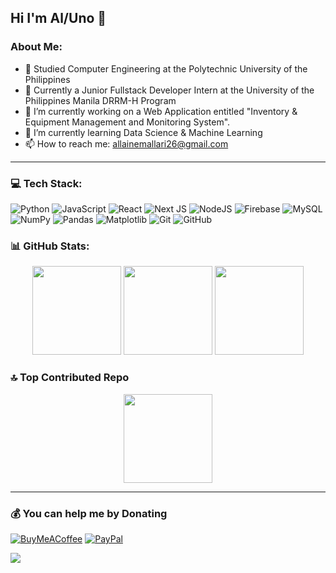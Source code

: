 ## Hi I'm Al/Uno 👋

### About Me:
- 🏫 Studied Computer Engineering at the Polytechnic University of the Philippines
- 🏢 Currently a Junior Fullstack Developer Intern at the University of the Philippines Manila DRRM-H Program
- 🔭 I’m currently working on a Web Application entitled "Inventory & Equipment Management and Monitoring System".
- 🌱 I’m currently learning Data Science & Machine Learning
- 📫 How to reach me: allainemallari26@gmail.com

---
 
### 💻 Tech Stack:
![Python](https://img.shields.io/badge/python-3670A0?style=for-the-badge&logo=python&logoColor=ffdd54) ![JavaScript](https://img.shields.io/badge/javascript-%23323330.svg?style=for-the-badge&logo=javascript&logoColor=%23F7DF1E) ![React](https://img.shields.io/badge/react-%2320232a.svg?style=for-the-badge&logo=react&logoColor=%2361DAFB) ![Next JS](https://img.shields.io/badge/Next-black?style=for-the-badge&logo=next.js&logoColor=white) ![NodeJS](https://img.shields.io/badge/node.js-6DA55F?style=for-the-badge&logo=node.js&logoColor=white) ![Firebase](https://img.shields.io/badge/firebase-%23039BE5.svg?style=for-the-badge&logo=firebase) ![MySQL](https://img.shields.io/badge/mysql-4479A1.svg?style=for-the-badge&logo=mysql&logoColor=white) ![NumPy](https://img.shields.io/badge/numpy-%23013243.svg?style=for-the-badge&logo=numpy&logoColor=white) ![Pandas](https://img.shields.io/badge/pandas-%23150458.svg?style=for-the-badge&logo=pandas&logoColor=white) ![Matplotlib](https://img.shields.io/badge/Matplotlib-%23ffffff.svg?style=for-the-badge&logo=Matplotlib&logoColor=black) ![Git](https://img.shields.io/badge/git-%23F05033.svg?style=for-the-badge&logo=git&logoColor=white) ![GitHub](https://img.shields.io/badge/github-%23121011.svg?style=for-the-badge&logo=github&logoColor=white)

### 📊 GitHub Stats:
<div align="center">
  <img height="142em" src="https://github-readme-stats.vercel.app/api?username=al-mal-yari&theme=calm&hide_border=false&include_all_commits=false&count_private=true&cache_seconds=14400"/>
  <img height="142em" src="https://github-readme-streak-stats.herokuapp.com/?user=al-mal-yari&theme=calm&hide_border=false&cache_seconds=14400"/>
  <img height="142em" src="https://github-readme-stats.vercel.app/api/top-langs/?username=al-mal-yari&theme=calm&hide_border=false&include_all_commits=false&count_private=true&layout=compact&cache_seconds=14400"/>
</div>

### 🔝 Top Contributed Repo
<div align="center">
  <img height="142em" src="https://github-contributor-stats.vercel.app/api?username=al-mal-yari&limit=5&theme=calm&combine_all_yearly_contributions=true&cache_seconds=14400"/>
</div>

---

  ### 💰 You can help me by Donating
  [![BuyMeACoffee](https://img.shields.io/badge/Buy%20Me%20a%20Coffee-ffdd00?style=for-the-badge&logo=buy-me-a-coffee&logoColor=black)](https://buymeacoffee.com/almallari) [![PayPal](https://img.shields.io/badge/PayPal-00457C?style=for-the-badge&logo=paypal&logoColor=white)](https://paypal.me/AlMachitus) 

[![](https://visitcount.itsvg.in/api?id=al-mal-yari&icon=0&color=4)](https://visitcount.itsvg.in)

  
<!-- Proudly created with GPRM ( https://gprm.itsvg.in ) -->

<!--
**Al-Mal-Yari/Al-Mal-Yari** is a ✨ _special_ ✨ repository because its `README.md` (this file) appears on your GitHub profile.

Here are some ideas to get you started:

- 🔭 I’m currently working on ...
- 🌱 I’m currently learning ...
- 👯 I’m looking to collaborate on ...
- 🤔 I’m looking for help with ...
- 💬 Ask me about ...
- 📫 How to reach me: ...
- 😄 Pronouns: ...
- ⚡ Fun fact: ...
-->
